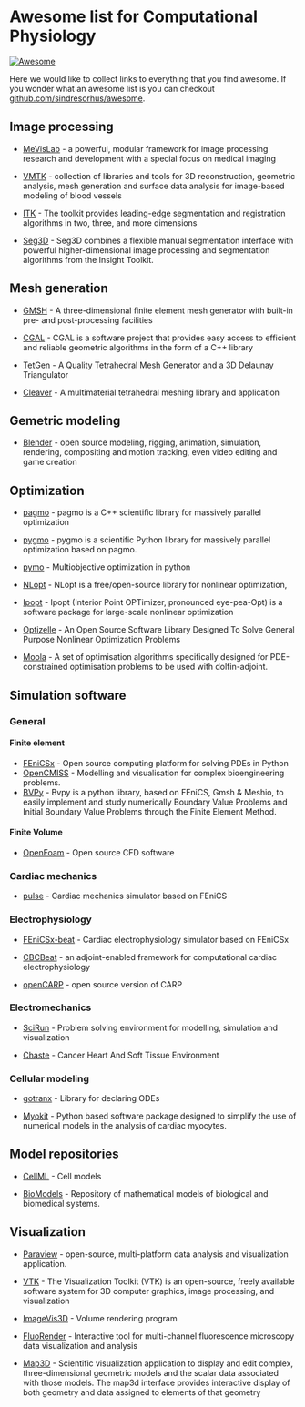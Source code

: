 # Awesome list for Computational Physiology

[![Awesome](https://awesome.re/badge.svg)](https://awesome.re)

Here we would like to collect links to everything that you find awesome. If you wonder what an awesome list is you can checkout [github.com/sindresorhus/awesome](https://github.com/sindresorhus/awesome).

## Image processing

- [MeVisLab](http://www.mevislab.de/mevislab/) - a powerful, modular framework for image processing research and development with a special focus on medical imaging

- [VMTK](http://www.vmtk.org/) - collection of libraries and tools for 3D reconstruction, geometric analysis, mesh generation and surface data analysis for image-based modeling of blood vessels

- [ITK](https://itk.org) - The toolkit provides leading-edge segmentation and registration algorithms in two, three, and more dimensions

- [Seg3D](http://www.sci.utah.edu/cibc-software/seg3d.html) - Seg3D combines a flexible manual segmentation interface with powerful higher-dimensional image processing and segmentation algorithms from the Insight Toolkit.

## Mesh generation

- [GMSH](http://gmsh.info) - A three-dimensional finite element mesh generator with built-in pre- and post-processing facilities

- [CGAL](http://www.cgal.org) - CGAL is a software project that provides easy access to efficient and reliable geometric algorithms in the form of a C++ library

- [TetGen](http://wias-berlin.de/software/tetgen/) - A Quality Tetrahedral Mesh Generator and a 3D Delaunay Triangulator

- [Cleaver](http://sci.utah.edu/cibc-software/cleaver.html) - A multimaterial tetrahedral meshing library and application

## Gemetric modeling

- [Blender](https://www.blender.org) - open source modeling, rigging, animation, simulation, rendering, compositing and motion tracking, even video editing and game creation

## Optimization

- [pagmo](https://esa.github.io/pagmo2/) - pagmo is a C++ scientific library for massively parallel optimization

- [pygmo](https://esa.github.io/pygmo2/index.html) - pygmo is a scientific Python library for massively parallel optimization based on pagmo.

- [pymo](https://pymoo.org) - Multiobjective optimization in python

- [NLopt](https://nlopt.readthedocs.io/en/latest/) - NLopt is a free/open-source library for nonlinear optimization,

- [Ipopt](https://github.com/coin-or/Ipopt) - Ipopt (Interior Point OPTimizer, pronounced eye-pea-Opt) is a software package for large-scale nonlinear optimization

- [Optizelle](https://www.optimojoe.com/products/optizelle/)  - An Open Source Software Library Designed To Solve General Purpose Nonlinear Optimization Problems

- [Moola](https://github.com/funsim/moola) - A set of optimisation algorithms specifically designed for PDE-constrained optimisation problems to be used with dolfin-adjoint.


## Simulation software

### General

#### Finite element

- [FEniCSx](https://fenicsproject.org) - Open source computing platform for solving PDEs in Python
- [OpenCMISS](http://opencmiss.org) - Modelling and visualisation for complex bioengineering problems.
- [BVPy](https://gitlab.com/oali/bvpy) - Bvpy is a python library, based on FEniCS, Gmsh & Meshio, to easily implement and study numerically Boundary Value Problems and Initial Boundary Value Problems through the Finite Element Method.

#### Finite Volume

- [OpenFoam](https://www.openfoam.com) - Open source CFD software


### Cardiac mechanics

- [pulse](https://github.com/ComputationalPhysiology) - Cardiac mechanics simulator based on FEniCS

### Electrophysiology

- [FEniCSx-beat](https://github.com/finsberg/fenicsx-beat/) - Cardiac electrophysiology simulator based on FEniCSx

- [CBCBeat](https://bitbucket.org/meg/cbcbeat/src) - an adjoint-enabled framework for computational cardiac electrophysiology

- [openCARP](https://opencarp.org/) - open source version of CARP

### Electromechanics

- [SciRun](http://www.sci.utah.edu/cibc-software/scirun.html) - Problem solving environment for modelling, simulation and visualization

- [Chaste](https://github.com/Chaste/Chaste) - Cancer Heart And Soft Tissue Environment 

### Cellular modeling

- [gotranx](https://github.com/finsberg/gotranx) - Library for declaring ODEs

- [Myokit](http://www.myokit.org) - Python based software package designed to simplify the use of numerical models in the analysis of cardiac myocytes. 


## Model repositories

- [CellML](https://models.cellml.org/cellml) - Cell models

- [BioModels](http://www.ebi.ac.uk/biomodels/) - Repository of mathematical models of biological and biomedical systems.


## Visualization

- [Paraview](https://www.paraview.org) - open-source, multi-platform data analysis and visualization application.

- [VTK](https://vtk.org) - The Visualization Toolkit (VTK) is an open-source, freely available software system for 3D computer graphics, image processing, and visualization

- [ImageVis3D](http://sci.utah.edu/cibc-software/imagevis3d.html) - Volume rendering program

- [FluoRender](http://www.sci.utah.edu/software/fluorender.html) - Interactive tool for multi-channel fluorescence microscopy data visualization and analysis

- [Map3D](http://sci.utah.edu/cibc-software/map3d.html) - Scientific visualization application to display and edit complex, three-dimensional geometric models and the scalar data associated with those models. The map3d interface provides interactive display of both geometry and data assigned to elements of that geometry

